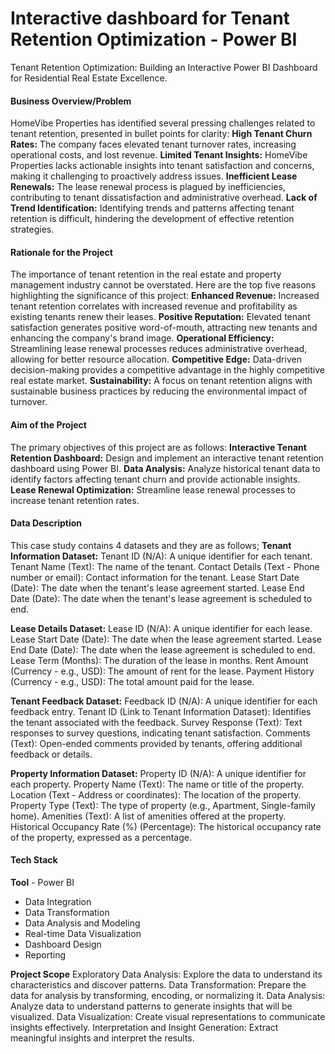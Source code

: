 # Interactive dashboard for Tenant Retention Optimization - Power BI
Tenant Retention Optimization: Building an Interactive Power BI Dashboard for Residential Real Estate Excellence.

#### Business Overview/Problem
HomeVibe Properties has identified several pressing challenges related to tenant retention, presented in bullet points for clarity:
 __High Tenant Churn Rates:__ The company faces elevated tenant turnover rates, increasing operational costs, and lost revenue. 
__Limited Tenant Insights:__ HomeVibe Properties lacks actionable insights into tenant satisfaction and concerns, making it challenging to proactively address issues. 
__Inefficient Lease Renewals:__ The lease renewal process is plagued by inefficiencies, contributing to tenant dissatisfaction and administrative overhead. 
__Lack of Trend Identification:__ Identifying trends and patterns affecting tenant retention is difficult, hindering the development of effective retention strategies. 

#### Rationale for the Project
The importance of tenant retention in the real estate and property management industry cannot be overstated. Here are the top five reasons highlighting the significance of this project:
__Enhanced Revenue:__ Increased tenant retention correlates with increased revenue and profitability as existing tenants renew their leases. 
__Positive Reputation:__ Elevated tenant satisfaction generates positive word-of-mouth, attracting new tenants and enhancing the company's brand image. 
__Operational Efficiency:__ Streamlining lease renewal processes reduces administrative overhead, allowing for better resource allocation. 
__Competitive Edge:__ Data-driven decision-making provides a competitive advantage in the highly competitive real estate market. 
__Sustainability:__ A focus on tenant retention aligns with sustainable business practices by reducing the environmental impact of turnover. 
#### Aim of the Project
The primary objectives of this project are as follows:
__Interactive Tenant Retention Dashboard:__ Design and implement an interactive tenant retention dashboard using Power BI. 
__Data Analysis:__ Analyze historical tenant data to identify factors affecting tenant churn and provide actionable insights. 
__Lease Renewal Optimization:__ Streamline lease renewal processes to increase tenant retention rates. 

#### Data Description
This case study contains 4 datasets and they are as follows;
__Tenant Information Dataset:__
Tenant ID (N/A): A unique identifier for each tenant. 
Tenant Name (Text): The name of the tenant. 
Contact Details (Text - Phone number or email): Contact information for the tenant. 
Lease Start Date (Date): The date when the tenant's lease agreement started. 
Lease End Date (Date): The date when the tenant's lease agreement is scheduled to end. 

__Lease Details Dataset:__
Lease ID (N/A): A unique identifier for each lease. 
Lease Start Date (Date): The date when the lease agreement started. 
Lease End Date (Date): The date when the lease agreement is scheduled to end. 
Lease Term (Months): The duration of the lease in months. 
Rent Amount (Currency - e.g., USD): The amount of rent for the lease. 
Payment History (Currency - e.g., USD): The total amount paid for the lease. 

__Tenant Feedback Dataset:__
Feedback ID (N/A): A unique identifier for each feedback entry. 
Tenant ID (Link to Tenant Information Dataset): Identifies the tenant associated with the feedback. 
Survey Response (Text): Text responses to survey questions, indicating tenant satisfaction. 
Comments (Text): Open-ended comments provided by tenants, offering additional feedback or details. 

__Property Information Dataset:__
Property ID (N/A): A unique identifier for each property. 
Property Name (Text): The name or title of the property. 
Location (Text - Address or coordinates): The location of the property. 
Property Type (Text): The type of property (e.g., Apartment, Single-family home). 
Amenities (Text): A list of amenities offered at the property. 
Historical Occupancy Rate (%) (Percentage): The historical occupancy rate of the property, expressed as a percentage. 

#### Tech Stack
__Tool__ - Power BI
* Data Integration 
* Data Transformation 
* Data Analysis and Modeling 
* Real-time Data Visualization 
* Dashboard Design 
* Reporting 
 

__Project Scope__
Exploratory Data Analysis: Explore the data to understand its characteristics and discover patterns. 
Data Transformation: Prepare the data for analysis by transforming, encoding, or normalizing it. 
Data Analysis: Analyze data to understand patterns to generate insights that will be visualized. 
Data Visualization: Create visual representations to communicate insights effectively. 
Interpretation and Insight Generation: Extract meaningful insights and interpret the results.


